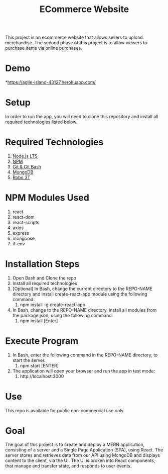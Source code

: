 <h1 align="center">ECommerce Website</h1>
<p align="center"><kbd><img src =""/></kbd></p><br/>

This project is an ecommerce website that allows sellers to upload merchandise.  The second phase of this project is to allow viewers to purchase items via online purchases. 

# Demo
*https://agile-island-43127.herokuapp.com/<br/>
# Setup
In order to run the app, you will need to clone this repository and install all required technologies listed below.
# Required Technologies
1. [Node.js LTS](https://nodejs.org/en/)<br/>
2. [NPM](https://www.npmjs.com/get-npm)<br/>
3. [Git & Git Bash](https://git-scm.com/downloads)<br/>
4. [MongoDB](https://docs.mongodb.com/manual/tutorial/install-mongodb-on-windows/)<br/>
5. [Robo 3T](https://robomongo.org/download)<br/>

# NPM Modules Used
1. react
2. react-dom
3. react-scripts
4. axios
5. express
6. mongoose
7. if-env

# Installation Steps
1. Open Bash and Clone the repo
2. Install all required technologies
3. [Optional] In Bash, change the current directory to the REPO-NAME directory and install create-react-app module using the following command:
    1. npm install -g create-react-app
4. In Bash, change to the REPO-NAME directory, install all modules from the package.json, using the following command:
    1. npm install [Enter] 
# Execute Program
1. In Bash, enter the following command in the REPO-NAME directory, to start the server.
    1. npm start [ENTER]
2. The application will open your browser and run the app in test mode:
    1. http://localhost:3000
# Use
This repo is available for public non-commercial use only.
# Goal
The goal of this project is to create and deploy a MERN application, consisting of a server and a Single Page Application (SPA), using React. The server stores and retrieves data from our API using MongoDB and displays content to the client, via the UI. The UI is broken into React components, that manage and transfer state, and responds to user events. 
